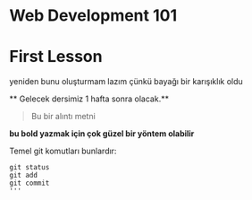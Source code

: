 # Web Development 101     

# First Lesson 
yeniden bunu oluşturmam lazım çünkü bayağı bir karışıklık oldu 


** Gelecek dersimiz 1 hafta sonra olacak.**
>Bu bir alıntı metni

__bu bold yazmak için çok güzel bir yöntem olabilir__

Temel git komutları bunlardır:
```
git status
git add
git commit
'''
